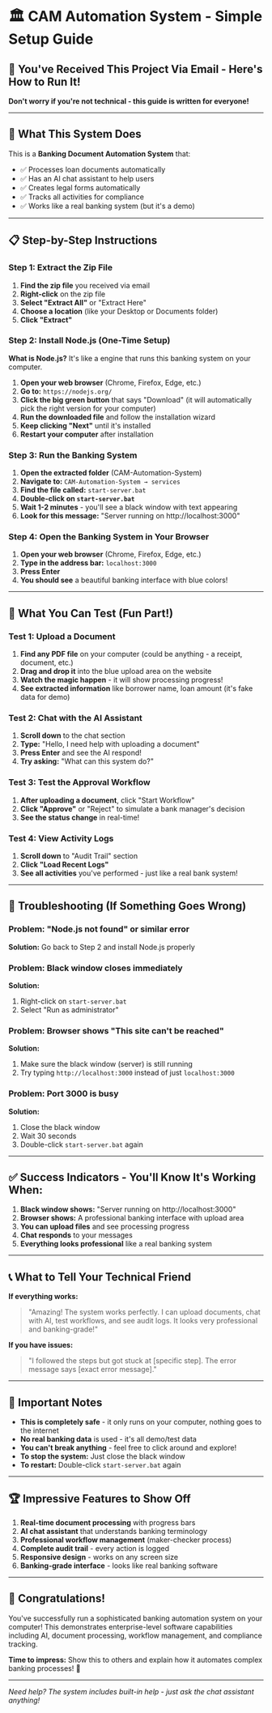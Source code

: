 # 🏛️ CAM Automation System - Simple Setup Guide

## 📧 You've Received This Project Via Email - Here's How to Run It!

**Don't worry if you're not technical - this guide is written for everyone!**

---

## 🎯 What This System Does
This is a **Banking Document Automation System** that:
- ✅ Processes loan documents automatically
- ✅ Has an AI chat assistant to help users
- ✅ Creates legal forms automatically
- ✅ Tracks all activities for compliance
- ✅ Works like a real banking system (but it's a demo)

---

## 📋 Step-by-Step Instructions

### Step 1: Extract the Zip File
1. **Find the zip file** you received via email
2. **Right-click** on the zip file
3. **Select "Extract All"** or "Extract Here"
4. **Choose a location** (like your Desktop or Documents folder)
5. **Click "Extract"**

### Step 2: Install Node.js (One-Time Setup)
**What is Node.js?** It's like a engine that runs this banking system on your computer.

1. **Open your web browser** (Chrome, Firefox, Edge, etc.)
2. **Go to:** `https://nodejs.org/`
3. **Click the big green button** that says "Download" (it will automatically pick the right version for your computer)
4. **Run the downloaded file** and follow the installation wizard
5. **Keep clicking "Next"** until it's installed
6. **Restart your computer** after installation

### Step 3: Run the Banking System
1. **Open the extracted folder** (CAM-Automation-System)
2. **Navigate to:** `CAM-Automation-System → services`
3. **Find the file called:** `start-server.bat`
4. **Double-click on `start-server.bat`**
5. **Wait 1-2 minutes** - you'll see a black window with text appearing
6. **Look for this message:** "Server running on http://localhost:3000"

### Step 4: Open the Banking System in Your Browser
1. **Open your web browser** (Chrome, Firefox, Edge, etc.)
2. **Type in the address bar:** `localhost:3000`
3. **Press Enter**
4. **You should see** a beautiful banking interface with blue colors!

---

## 🎉 What You Can Test (Fun Part!)

### Test 1: Upload a Document
1. **Find any PDF file** on your computer (could be anything - a receipt, document, etc.)
2. **Drag and drop it** into the blue upload area on the website
3. **Watch the magic happen** - it will show processing progress!
4. **See extracted information** like borrower name, loan amount (it's fake data for demo)

### Test 2: Chat with the AI Assistant
1. **Scroll down** to the chat section
2. **Type:** "Hello, I need help with uploading a document"
3. **Press Enter** and see the AI respond!
4. **Try asking:** "What can this system do?"

### Test 3: Test the Approval Workflow
1. **After uploading a document**, click "Start Workflow"
2. **Click "Approve"** or "Reject" to simulate a bank manager's decision
3. **See the status change** in real-time!

### Test 4: View Activity Logs
1. **Scroll down** to "Audit Trail" section
2. **Click "Load Recent Logs"**
3. **See all activities** you've performed - just like a real bank system!

---

## 🚨 Troubleshooting (If Something Goes Wrong)

### Problem: "Node.js not found" or similar error
**Solution:** Go back to Step 2 and install Node.js properly

### Problem: Black window closes immediately
**Solution:** 
1. Right-click on `start-server.bat`
2. Select "Run as administrator"

### Problem: Browser shows "This site can't be reached"
**Solution:** 
1. Make sure the black window (server) is still running
2. Try typing `http://localhost:3000` instead of just `localhost:3000`

### Problem: Port 3000 is busy
**Solution:** 
1. Close the black window
2. Wait 30 seconds
3. Double-click `start-server.bat` again

---

## ✅ Success Indicators - You'll Know It's Working When:

1. **Black window shows:** "Server running on http://localhost:3000"
2. **Browser shows:** A professional banking interface with upload area
3. **You can upload files** and see processing progress
4. **Chat responds** to your messages
5. **Everything looks professional** like a real banking system

---

## 📞 What to Tell Your Technical Friend

**If everything works:** 
> "Amazing! The system works perfectly. I can upload documents, chat with AI, test workflows, and see audit logs. It looks very professional and banking-grade!"

**If you have issues:**
> "I followed the steps but got stuck at [specific step]. The error message says [exact error message]."

---

## 🎯 Important Notes

- **This is completely safe** - it only runs on your computer, nothing goes to the internet
- **No real banking data** is used - it's all demo/test data
- **You can't break anything** - feel free to click around and explore!
- **To stop the system:** Just close the black window
- **To restart:** Double-click `start-server.bat` again

---

## 🏆 Impressive Features to Show Off

1. **Real-time document processing** with progress bars
2. **AI chat assistant** that understands banking terminology
3. **Professional workflow management** (maker-checker process)
4. **Complete audit trail** - every action is logged
5. **Responsive design** - works on any screen size
6. **Banking-grade interface** - looks like real banking software

---

## 🎉 Congratulations!

You've successfully run a sophisticated banking automation system on your computer! This demonstrates enterprise-level software capabilities including AI, document processing, workflow management, and compliance tracking.

**Time to impress:** Show this to others and explain how it automates complex banking processes! 🚀

---

*Need help? The system includes built-in help - just ask the chat assistant anything!*
